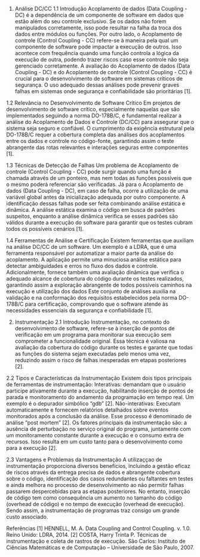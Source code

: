 1. Análise DC/CC 
1.1 Introdução
Acoplamento de dados (Data Coupling - DC) é a dependência de um componente de software em dados que estão além do seu controle exclusivo. Se os dados não forem manipulados corretamente, isso pode resultar na falha   da troca dos dados entre módulos ou funções.
Por outro lado, o Acoplamento de controle (Control Coupling - CC) refere-se à maneira pela qual um componente de software pode impactar a execução de outros. Isso acontece com frequência quando uma função controla   a lógica da execução de outra, podendo trazer riscos caso esse controle não seja gerenciado corretamente. 
A avaliação do Acoplamento de dados (Data Coupling - DC) e  do Acoplamento de controle (Control Coupling - CC) é crucial para o desenvolvimento de software em sistemas críticos de segurança. O uso adequado dessas   análises pode prevenir graves falhas em sistemas onde segurança e confiabilidade são prioritárias [1].

1.2 Relevância no Desenvolvimento de Software Crítico
Em projetos de desenvolvimento de software crítico, especialmente naquelas que são implementados seguindo a norma DO-178B/C, é fundamental realizar a análise do Acoplamento de Dados e Controle (DC/CC) para         assegurar que o sistema seja seguro e confiável. O cumprimento da exigência estrutural pela DO-178B/C requer a cobertura completa das análises dos acoplamentos entre os dados e controle no código-fonte, garantindo assim o teste abrangente das rotas relevantes e interações seguras entre componentes [1].

1.3  Técnicas de Detecção de Falhas
Um problema de Acoplamento de controle (Control Coupling - CC) pode surgir quando uma função é chamada através de um ponteiro, mas nem todas as funções possíveis que o mesmo poderá referenciar são verificadas. Já para o Acoplamento de dados (Data Coupling - DC), em caso de falha, ocorre a utilização de uma variável global antes da inicialização adequada por outro componente.
A identificação dessas falhas pode ser feita combinando análise estática e dinâmica. A análise estática examina o código em busca de padrões suspeitos, enquanto a análise dinâmica verifica se esses padrões são válidos durante a execução do software para garantir que os testes cubram todos os possíveis cenários [1].

1.4 Ferramentas de Análise e Certificação
Existem ferramentas que auxiliam na análise DC/CC de um software. Um exemplo é a LDRA, que é uma ferramenta responsável por automatizar a maior parte da análise do acoplamento. A aplicação permite uma minuciosa análise estática para detectar ambiguidades e erros no fluxo dos dados e controle. Adicionalmente, fornece também uma avaliação dinâmica que verifica o adequado alcance de cobertura do código durante os testes realizados, garantindo assim a exploração abrangente de todos possíveis caminhos na execução e utilização dos dados Este conjunto de análises auxilia na validação e na conformação dos requisitos estabelecidos pela norma DO-178B/C para certificação, comprovando que o software atende às necessidades essenciais da segurança e confiabilidade [1].


2. Instrumentação
2.1 Introdução
Instrumentação, no contexto do desenvolvimento de software, refere-se à inserção de pontos de verificação em um programa para monitorar sua execução sem comprometer a funcionalidade original. Essa técnica é valiosa na avaliação da cobertura do código durante os testes e garante que todas as funções do sistema sejam executadas pelo menos uma vez, reduzindo assim o risco de falhas inesperadas em etapas posteriores [2]. 

2.2 Tipos e Características da Instrumentação
Existem dois tipos principais de ferramentas de instrumentação:
Interativas: demandam que o usuário participe ativamente durante a execução, habilitando inserção de pontos de parada e monitoramento do andamento da programação em tempo real. Um exemplo é o depurador simbólico “gdb” [2].
Não-interativas: Executam automaticamente e fornecem relatórios detalhados sobre eventos monitorados após a conclusão da análise. Esse processo é denominado de análise “post mortem” [2].
Os fatores principais da instrumentação são: a ausência de perturbação no serviço original do programa, juntamente com um monitoramento constante durante a execução e o consumo extra de recursos. Isso resulta em um custo tanto para o desenvolvimento como para a execução [2].

2.3 Vantagens e Problemas da Instrumentação
A utilizaççao de instrumentação proporciona diversos benefícios, incluindo a gestão eficaz de riscos através da entrega precisa de dados e abrangente cobertura sobre o código, identificação dos casos redundantes ou faltantes em testes e ainda melhora no processo de desenvolvimento ao não permitir falhas passarem despercebidas para as etapas posteriores. No entanto, inserção de código tem como consequência um aumento no tamanho do código (overhead de código) e no tempo de execução (overhead de execução). Sendo assim, a instrumentação de programas traz consigo um grande custo associado.

  
  
Referências
  [1] HENNELL, M. A. Data Coupling and Control Coupling. v. 1.0. Reino Unido: LDRA, 2014.
  [2] COSTA, Harry Trinta P. Técnicas de instrumentação e coleta de rastros de execução. São Carlos: Instituto de Ciências Matemáticas e de Computação – Universidade de São Paulo, 2007.
    
